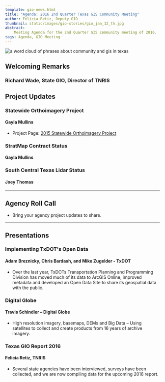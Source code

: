 ```yaml
---
template: gio-news.html
title: "Agenda: 2016 2nd Quarter Texas GIS Community Meeting"
author: Felicia Retiz, Deputy GIO
thumbnail: static/images/gio-stories/gio_jan_12_th.jpg
abstract:
    Meeting Agenda for the 2nd Quarter GIS community meeting of 2016.
tags: Agenda, GIO Meeting
---
```

<img class="pull-right" src="{{m.link('static/images/gio-stories/gio_meeting_jan12.jpg')}}" alt="a word cloud of phrases about community and gis in texas">

## Welcoming Remarks

### Richard Wade, State GIO, Director of TNRIS

## Project Updates

### Statewide Orthoimagery Project
#### Gayla Mullins

* Project Page: [2015 Statewide Orthoimagery Project](2015-statewide-orthoimagery-project)

### StratMap Contract Status
#### Gayla Mullins

### South Central Texas Lidar Status

#### Joey Thomas 

****

## Agency Roll Call

* Bring your agency project updates to share. 

****

## Presentations

### Implementing TxDOT's Open Data
#### Adam Breznicky, Chris Bardash, and Mike Zugelder - TxDOT

* Over the last year, TxDOTs Transportation Planning and Programming Division has moved much of its data to ArcGIS Online, improved metadata and developed an Open Data Site to share its geospatial data with the public.

### Digital Globe
#### Travis Schindler – Digital Globe

* High resolution imagery, basemaps, DEMs and Big Data – Using satellites to collect and create products from 16 years of archive imagery.

### Texas GIO Report 2016
#### Felicia Retiz, TNRIS

* Several state agencies have been interviewed, surveys have been collected, and we are now compiling data for the upcoming 2016 report. 
